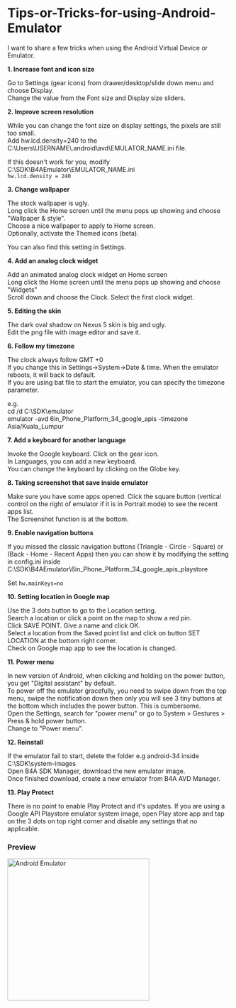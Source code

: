 # Tips-or-Tricks-for-using-Android-Emulator

I want to share a few tricks when using the Android Virtual Device or Emulator.

**1. Increase font and icon size**

Go to Settings (gear icons) from drawer/desktop/slide down menu and choose Display.\
Change the value from the Font size and Display size sliders.

**2. Improve screen resolution**

While you can change the font size on display settings, the pixels are still too small.\
Add hw.lcd.density=240 to the C:\Users\USERNAME\\.android\avd\EMULATOR_NAME.ini file.

If this doesn't work for you, modify C:\SDK\B4AEmulator\EMULATOR_NAME.ini\
```hw.lcd.density = 240```

**3. Change wallpaper**

The stock wallpaper is ugly.\
Long click the Home screen until the menu pops up showing and choose "Wallpaper & style".\
Choose a nice wallpaper to apply to Home screen.\
Optionally, activate the Themed icons (beta).

You can also find this setting in Settings.

**4. Add an analog clock widget**

Add an animated analog clock widget on Home screen\
Long click the Home screen until the menu pops up showing and choose "Widgets"\
Scroll down and choose the Clock. Select the first clock widget.

**5. Editing the skin**

The dark oval shadow on Nexus 5 skin is big and ugly.\
Edit the png file with image editor and save it.

**6. Follow my timezone**

The clock always follow GMT +0\
If you change this in Settings->System->Date & time. When the emulator reboots, it will back to default.\
If you are using bat file to start the emulator, you can specify the timezone parameter.

e.g.\
cd /d C:\SDK\emulator\
emulator -avd 6in_Phone_Platform_34_google_apis -timezone Asia/Kuala_Lumpur

**7. Add a keyboard for another language**

Invoke the Google keyboard. Click on the gear icon.\
In Languages, you can add a new keyboard.\
You can change the keyboard by clicking on the Globe key.

**8. Taking screenshot that save inside emulator**

Make sure you have some apps opened. Click the square button (vertical control on the right of emulator if it is in Portrait mode) to see the recent apps list.\
The Screenshot function is at the bottom.

**9. Enable navigation buttons**

If you missed the classic navigation buttons (Triangle - Circle - Square) or (Back - Home - Recent Apps) then you can show it by modifying the setting in
config.ini inside C:\SDK\B4AEmulator\6in_Phone_Platform_34_google_apis_playstore

Set ```hw.mainKeys=no```

**10. Setting location in Google map**

Use the 3 dots button to go to the Location setting.\
Search a location or click a point on the map to show a red pin.\
Click SAVE POINT. Give a name and click OK.\
Select a location from the Saved point list and click on button SET LOCATION at the bottom right corner.\
Check on Google map app to see the location is changed.

**11. Power menu**

In new version of Android, when clicking and holding on the power button, you get "Digital assistant" by default.\
To power off the emulator gracefully, you need to swipe down from the top menu, swipe the notification down then only you will see 3 tiny buttons at the bottom which includes the power button. This is cumbersome.\
Open the Settings, search for "power menu" or go to System > Gestures > Press & hold power button.\
Change to "Power menu".

**12. Reinstall**

If the emulator fail to start, delete the folder e.g android-34 inside C:\SDK\system-images\
Open B4A SDK Manager, download the new emulator image.\
Once finished download, create a new emulator from B4A AVD Manager.

**13. Play Protect**

There is no point to enable Play Protect and it's updates. If you are using a Google API Playstore emulator system image, open Play store app and tap on the 3 dots on top right corner and disable any settings that no applicable.

### Preview
<img src="https://github.com/pyhoon/Tips-or-Tricks-for-using-Android-Emulator/raw/main/android-emulator.png" title="Android Emulator" width="320" />
